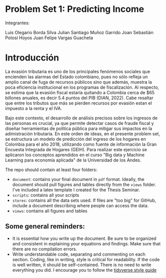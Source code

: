 # Problem Set 1: Predicting Income

Integrantes:

Luis Olegario Borda Silva
Julian Santiago Muñoz Garrido
Joan Sebastián Potosí Hoyos
Juan Felipe Vargas Guacheta

# Introducción

La evasión tributaria es uno de los principales fenómenos sociales que encienden las alarmas del Estado colombiano, pues no sólo refleja un amplio canal de fuga de recursos públicos sino que además, muestra la poca eficiencia institucional en los programas de fiscalización. Al respecto, se estima que la evasión fiscal estaría quitando a Colombia cerca de $65 billones anuales, es decir 5.4 puntos del PIB (DIAN, 2022). Cabe resaltar que entre los tributos que más se pierden recursos por evasión estan el impuesto a la renta y el IVA. 

Bajo este contexto, el desarrollo de análisis precisos sobre los ingresos de las personas es crucial, ya que permite detectar casos de fraude fiscal y diseñar herramientas de política pública para mitigar sus impactos en la adimistración tributaria. En este orden de ideas, en el presente problem set, se estructura un modelo de predicción del ingreso de los hogares en Colombia para el año 2018, utilizando como fuente de información la Gran Encuesta Integrada de Hogares (GEIH). Para realizar este ejercicio se aplicaron los conceptos aprendidos en el curso "Big data y Machine Learning para economía aplicada" de la Universidad de los Andes.

The repo should contain at least four folders:

- `document`: contains your final document in `pdf` format. Ideally, the document should pull figures and tables directly from the `views` folder. I've included a latex template I created for the Thesis Seminar. 
- `scripts`: contains all your scripts
- `stores`: contains all the data sets used. If files are "too big" for GitHub, include a document describing where people can access the data.
- `views`: contains all figures and tables



## Some general reminders: 

- It is essential how you write up the document. Be sure to be organized and consistent in explaining your equations and findings. Make sure that there are no compilation errors.
- Write understandable code, separating and commenting on each section. Coding, like in writing, style is critical for readability. If the code is well written, it should be self-contained. There is no need to write everything you did. I encourage you to follow the [tidyverse style guide](https://style.tidyverse.org/)

